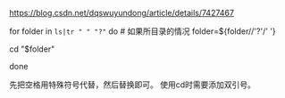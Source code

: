 https://blog.csdn.net/dqswuyundong/article/details/7427467

for folder in `ls|tr " " "?"`
 do
 \# 如果所目录的情况
 folder=${folder//'?'/' '}

 cd "$folder"

done

 

 先把空格用特殊符号代替，然后替换即可。 使用cd时需要添加双引号。